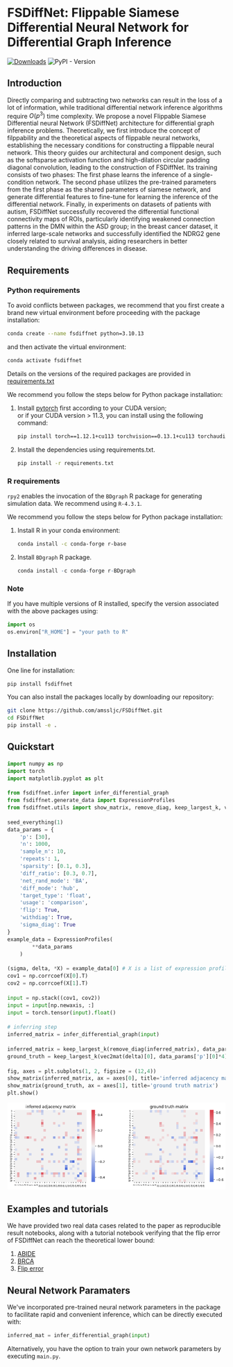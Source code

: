 # FSDiffNet: Flippable Siamese Differential Neural Network for Differential Graph Inference

[![Downloads](https://static.pepy.tech/badge/fsdiffnet)](https://pepy.tech/project/fsdiffnet) ![PyPI - Version](https://img.shields.io/pypi/v/fsdiffnet)

## Introduction

Directly comparing and subtracting two networks can result in the loss of a lot of information, while traditional differential network inference algorithms require $O(p^3)$ time complexity. We propose a novel Flippable Siamese Differential neural Network (FSDiffNet) architecture for differential graph inference problems. Theoretically, we first introduce the concept of filppability and the theoretical aspects of flippable neural networks, establishing the necessary conditions for constructing a flippable neural network. This theory guides our architectural and component design, such as the softsparse activation function and high-dilation circular padding diagonal convolution, leading to the construction of FSDiffNet. Its training consists of two phases: The first phase learns the inference of a single-condition network. The second phase utilizes the pre-trained parameters from the first phase as the shared parameters of siamese network, and generate differential features to fine-tune for learning the inference of the differential network.  Finally, in experiments on datasets of patients with autism, FSDiffNet successfully recovered the differential functional connectivity maps of ROIs, particularly identifying weakened connection patterns in the DMN within the ASD group; in the breast cancer dataset, it inferred large-scale networks and successfully identified the NDRG2 gene closely related to survival analysis, aiding researchers in better understanding the driving differences in disease.

## Requirements

### Python requirements

To avoid conflicts between packages, we recommend that you first create a brand new virtual environment before proceeding with the package installation:

```bash
conda create --name fsdiffnet python=3.10.13
```

and then activate the virtual environment:

```bash
conda activate fsdiffnet
```

Details on the versions of the required packages are provided in [requirements.txt](./requirements.txt)

We recommend you follow the steps below for Python package installation:

1. Install [pytorch](https://pytorch.org/) first according to your CUDA version;\
    or  if your CUDA version > 11.3, you can install using the following command:

    ```bash
    pip install torch==1.12.1+cu113 torchvision==0.13.1+cu113 torchaudio==0.12.1 --extra-index-url https://download.pytorch.org/whl/cu113
    ```

2. Install the dependencies using requirements.txt.

    ```bash
    pip install -r requirements.txt
    ```

### R requirements

`rpy2` enables the invocation of the `BDgraph` R package for generating simulation data. We recommend using `R-4.3.1`.

We recommend you follow the steps below for Python package installation:

1. Install R in your conda environment:

    ```bash
    conda install -c conda-forge r-base
    ```

2. Install `BDgraph` R package.

    ```r
    conda install -c conda-forge r-BDgraph
    ```

### Note

If you have multiple versions of R installed, specify the version associated with the above packages using:

```python
import os
os.environ["R_HOME"] = "your path to R"
```

## Installation

One line for installation:

```bash
pip install fsdiffnet
```

You can also install the packages locally by downloading our repository:

```bash
git clone https://github.com/amssljc/FSDiffNet.git
cd FSDiffNet
pip install -e .
```

## Quickstart

```python
import numpy as np
import torch
import matplotlib.pyplot as plt

from fsdiffnet.infer import infer_differential_graph
from fsdiffnet.generate_data import ExpressionProfiles
from fsdiffnet.utils import show_matrix, remove_diag, keep_largest_k, vec2mat, seed_everything, calculate_flip_error

seed_everything(1)
data_params = {
    'p': [30],
    'n': 1000,
    'sample_n': 10,
    'repeats': 1,
    'sparsity': [0.1, 0.3],
    'diff_ratio': [0.3, 0.7],
    'net_rand_mode': 'BA',
    'diff_mode': 'hub',
    'target_type': 'float',
    'usage': 'comparison',
    'flip': True,
    'withdiag': True,
    'sigma_diag': True
}
example_data = ExpressionProfiles(
        **data_params
    )

(sigma, delta, *X) = example_data[0] # X is a list of expression profiles X1, X2, each with a shape of (n, p), in this case, (1000, 39).
cov1 = np.corrcoef(X[0].T)
cov2 = np.corrcoef(X[1].T)

input = np.stack((cov1, cov2))
input = input[np.newaxis, :]
input = torch.tensor(input).float()

# inferring step
inferred_matrix = infer_differential_graph(input)

inferred_matrix = keep_largest_k(remove_diag(inferred_matrix), data_params['p'][0]*4)
ground_truth = keep_largest_k(vec2mat(delta)[0], data_params['p'][0]*4)

fig, axes = plt.subplots(1, 2, figsize = (12,4))
show_matrix(inferred_matrix, ax = axes[0], title='inferred adjacency matrix')
show_matrix(ground_truth, ax = axes[1], title='ground truth matrix')
plt.show()
```

![result](./figures/output.png "result")

## Examples and tutorials

We have provided two real data cases related to the paper as reproducible result notebooks, along with a tutorial notebook verifying that the flip error of FSDiffNet can reach the theoretical lower bound:

1. [ABIDE](./notebooks/ABIDE.ipynb)
2. [BRCA](./notebooks/BRCA.ipynb)
3. [Flip error](./notebooks/quickstart.ipynb)

## Neural Network Paramaters

We've incorporated pre-trained neural network parameters in the package to facilitate rapid and convenient inference, which can be directly executed with:

```python
inferred_mat = infer_differential_graph(input)
```

Alternatively, you have the option to train your own network parameters by executing `main.py`.
